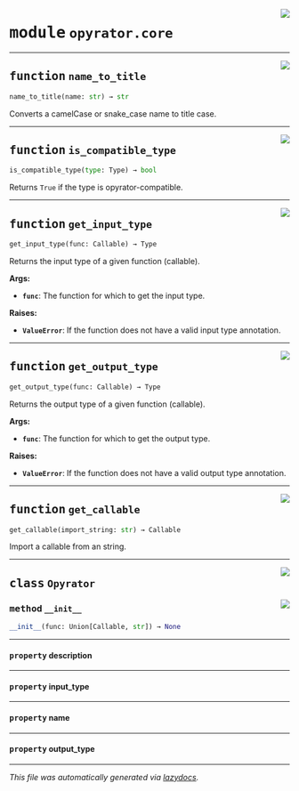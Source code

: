 <!-- markdownlint-disable -->

<a href="https://github.com/ml-tooling/opyrator/blob/main/src/opyrator/core.py#L0"><img align="right" style="float:right;" src="https://img.shields.io/badge/-source-cccccc?style=flat-square"></a>

# <kbd>module</kbd> `opyrator.core`





---

<a href="https://github.com/ml-tooling/opyrator/blob/main/src/opyrator/core.py#L10"><img align="right" style="float:right;" src="https://img.shields.io/badge/-source-cccccc?style=flat-square"></a>

## <kbd>function</kbd> `name_to_title`

```python
name_to_title(name: str) → str
```

Converts a camelCase or snake_case name to title case. 


---

<a href="https://github.com/ml-tooling/opyrator/blob/main/src/opyrator/core.py#L19"><img align="right" style="float:right;" src="https://img.shields.io/badge/-source-cccccc?style=flat-square"></a>

## <kbd>function</kbd> `is_compatible_type`

```python
is_compatible_type(type: Type) → bool
```

Returns `True` if the type is opyrator-compatible. 


---

<a href="https://github.com/ml-tooling/opyrator/blob/main/src/opyrator/core.py#L37"><img align="right" style="float:right;" src="https://img.shields.io/badge/-source-cccccc?style=flat-square"></a>

## <kbd>function</kbd> `get_input_type`

```python
get_input_type(func: Callable) → Type
```

Returns the input type of a given function (callable). 



**Args:**
 
 - <b>`func`</b>:  The function for which to get the input type. 



**Raises:**
 
 - <b>`ValueError`</b>:  If the function does not have a valid input type annotation. 


---

<a href="https://github.com/ml-tooling/opyrator/blob/main/src/opyrator/core.py#L66"><img align="right" style="float:right;" src="https://img.shields.io/badge/-source-cccccc?style=flat-square"></a>

## <kbd>function</kbd> `get_output_type`

```python
get_output_type(func: Callable) → Type
```

Returns the output type of a given function (callable). 



**Args:**
 
 - <b>`func`</b>:  The function for which to get the output type. 



**Raises:**
 
 - <b>`ValueError`</b>:  If the function does not have a valid output type annotation. 


---

<a href="https://github.com/ml-tooling/opyrator/blob/main/src/opyrator/core.py#L92"><img align="right" style="float:right;" src="https://img.shields.io/badge/-source-cccccc?style=flat-square"></a>

## <kbd>function</kbd> `get_callable`

```python
get_callable(import_string: str) → Callable
```

Import a callable from an string. 


---

<a href="https://github.com/ml-tooling/opyrator/blob/main/src/opyrator/core.py#L107"><img align="right" style="float:right;" src="https://img.shields.io/badge/-source-cccccc?style=flat-square"></a>

## <kbd>class</kbd> `Opyrator`




<a href="https://github.com/ml-tooling/opyrator/blob/main/src/opyrator/core.py#L108"><img align="right" style="float:right;" src="https://img.shields.io/badge/-source-cccccc?style=flat-square"></a>

### <kbd>method</kbd> `__init__`

```python
__init__(func: Union[Callable, str]) → None
```






---

#### <kbd>property</kbd> description





---

#### <kbd>property</kbd> input_type





---

#### <kbd>property</kbd> name





---

#### <kbd>property</kbd> output_type










---

_This file was automatically generated via [lazydocs](https://github.com/ml-tooling/lazydocs)._
